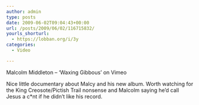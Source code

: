 ```yaml
---
author: admin
type: posts
date: 2009-06-02T09:04:43+00:00
url: /posts/2009/06/02/116715832/
yourls_shorturl:
  - https://lobban.org/i/3y
categories:
  - Video

---
```

Malcolm Middleton &#8211; &#8216;Waxing Gibbous&#8217; on Vimeo

Nice little documentary about Malcy and his new album. Worth watching for the King Creosote/Pictish Trail nonsense and Malcolm saying he&#8217;d call Jesus a c*nt if he didn&#8217;t like his record.
